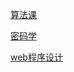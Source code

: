 [算法课](https://github.com/CHENQIKUAI/SchoolCode/tree/master/Algorithm)

[密码学](https://github.com/CHENQIKUAI/SchoolCode/tree/master/cryptology)

[web程序设计](https://github.com/CHENQIKUAI/SchoolCode/tree/master/web-programming)

